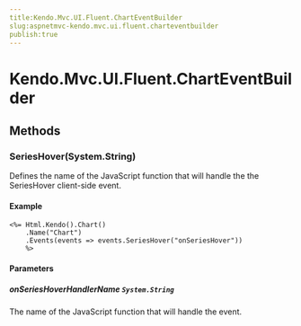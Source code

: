 ```yaml
---
title:Kendo.Mvc.UI.Fluent.ChartEventBuilder
slug:aspnetmvc-kendo.mvc.ui.fluent.charteventbuilder
publish:true
---
```


# Kendo.Mvc.UI.Fluent.ChartEventBuilder

## Methods

### SeriesHover(System.String)
Defines the name of the JavaScript function that will handle the the SeriesHover client-side event.

#### Example
    <%= Html.Kendo().Chart()
        .Name("Chart")
        .Events(events => events.SeriesHover("onSeriesHover"))
        %>

#### Parameters

##### onSeriesHoverHandlerName `System.String`
The name of the JavaScript function that will handle the event.